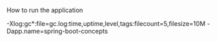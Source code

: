 How to run the application

-Xlog:gc*:file=gc.log:time,uptime,level,tags:filecount=5,filesize=10M
-Dapp.name=spring-boot-concepts